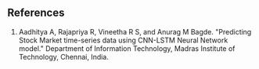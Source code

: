 ## References

1. Aadhitya A, Rajapriya R, Vineetha R S, and Anurag M Bagde. "Predicting Stock Market time-series data using CNN-LSTM Neural Network model." Department of Information Technology, Madras Institute of Technology, Chennai, India.
